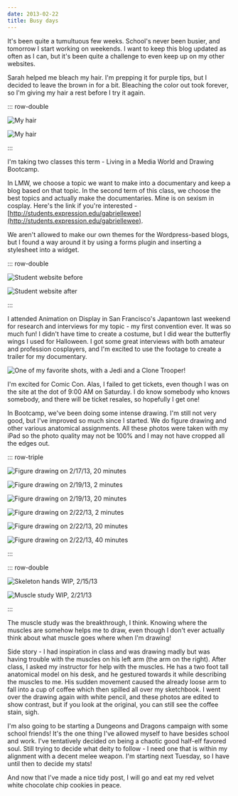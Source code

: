 ```yaml
---
date: 2013-02-22
title: Busy days
---
```

It's been quite a tumultuous few weeks. School's never been busier, and tomorrow I start working on weekends. I want to keep this blog updated as often as I can, but it's been quite a challenge to even keep up on my other websites.

Sarah helped me bleach my hair. I'm prepping it for purple tips, but I decided to leave the brown in for a bit. Bleaching the color out took forever, so I'm giving my hair a rest before I try it again.

<!--more-->

::: row-double

![My hair](2013-02-22-hair-1.jpg 'My hair')

![My hair](2013-02-22-hair-2.jpg 'My hair')

:::

I'm taking two classes this term - Living in a Media World and Drawing Bootcamp.

In LMW, we choose a topic we want to make into a documentary and keep a blog based on that topic. In the second term of this class, we choose the best topics and actually make the documentaries. Mine is on sexism in cosplay. Here's the link if you're interested - [http://students.expression.edu/gabriellewee](http://students.expression.edu/gabriellewee).

We aren't allowed to make our own themes for the Wordpress-based blogs, but I found a way around it by using a forms plugin and inserting a stylesheet into a widget.

::: row-double

![Student website before](2013-02-22-sic-1.png 'Before')

![Student website after](2013-02-22-sic-2.png 'After')

:::

I attended Animation on Display in San Francisco's Japantown last weekend for research and interviews for my topic - my first convention ever. It was so much fun! I didn't have time to create a costume, but I did wear the butterfly wings I used for Halloween. I got some great interviews with both amateur and profession cosplayers, and I'm excited to use the footage to create a trailer for my documentary.

![One of my favorite shots, with a Jedi and a Clone Trooper!](2013-02-22-star-wars-cosplay.png 'One of my favorite shots, with a Jedi and a Clone Trooper!')

I'm excited for Comic Con. Alas, I failed to get tickets, even though I was on the site at the dot of 9:00 AM on Saturday. I do know somebody who knows somebody, and there will be ticket resales, so hopefully I get one!

In Bootcamp, we've been doing some intense drawing. I'm still not very good, but I've improved so much since I started. We do figure drawing and other various anatomical assignments. All these photos were taken with my iPad so the photo quality may not be 100% and I may not have cropped all the edges out.

::: row-triple

![Figure drawing on 2/17/13, 20 minutes](2013-02-22-figure-1.jpg '2/17/13, 20 minutes')

![Figure drawing on 2/19/13, 2 minutes](2013-02-22-figure-2.jpg '2/19/13, 2 minutes')

![Figure drawing on 2/19/13, 20 minutes](2013-02-22-figure-3.jpg '2/19/13, 20 minutes')

![Figure drawing on 2/22/13, 2 minutes](2013-02-22-figure-4.jpg '2/22/13, 2 minutes')

![Figure drawing on 2/22/13, 20 minutes](2013-02-22-figure-5.jpg '2/22/13, 20 minutes')

![Figure drawing on 2/22/13, 40 minutes](2013-02-22-figure-6.jpg '2/22/13, 40 minutes')

:::

::: row-double

![Skeleton hands WIP, 2/15/13](2013-02-22-wip-skeleton.jpg 'Skeleton hands WIP, 2/15/13')

![Muscle study WIP, 2/21/13](2013-02-22-wip-muscles.jpg 'Muscle study WIP, 2/21/13')

:::

The muscle study was the breakthrough, I think. Knowing where the muscles are somehow helps me to draw, even though I don't ever actually think about what muscle goes where when I'm drawing!

Side story - I had inspiration in class and was drawing madly but was having trouble with the muscles on his left arm (the arm on the right). After class, I asked my instructor for help with the muscles. He has a two foot tall anatomical model on his desk, and he gestured towards it while describing the muscles to me. His sudden movement caused the already loose arm to fall into a cup of coffee which then spilled all over my sketchbook. I went over the drawing again with white pencil, and these photos are edited to show contrast, but if you look at the original, you can still see the coffee stain, sigh.

I'm also going to be starting a Dungeons and Dragons campaign with some school friends! It's the one thing I've allowed myself to have besides school and work. I've tentatively decided on being a chaotic good half-elf favored soul. Still trying to decide what deity to follow - I need one that is within my alignment with a decent melee weapon. I'm starting next Tuesday, so I have until then to decide my stats!

And now that I've made a nice tidy post, I will go and eat my red velvet white chocolate chip cookies in peace.
